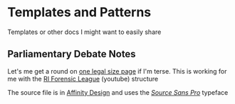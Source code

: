 # Templates and Patterns
Templates or other docs I might want to easily share

## Parliamentary Debate Notes
Let's me get a round on [one legal size page](parliamentary-debate-notetaking/parliamentary-debate-notes.pdf) if I'm terse. This is working for me with the [RI Forensic League](https://www.youtube.com/watch?v=DNjW5ACKthw) (youtube) structure

The source file is in [Affinity Design](https://affinity.serif.com/en-us/designer/) and uses the [*Source Sans Pro*](https://github.com/adobe-fonts/source-sans) typeface